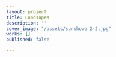 ```yaml
---
layout: project
title: Landsapes
description: ''
cover_image: "/assets/sunshower2-2.jpg"
works: []
published: false

---
```

